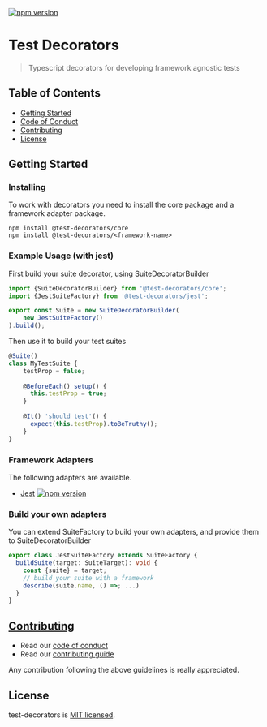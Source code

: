 <p>
  <a href="https://badge.fury.io/js/%40test-decorators%2Fcore"><img src="https://badge.fury.io/js/%40test-decorators%2Fcore.svg" alt="npm version"></a>
</p>

# Test Decorators
> Typescript decorators for developing framework agnostic tests

## Table of Contents

- [Getting Started](#getting-started)
- [Code of Conduct](#code-of-conduct)
- [Contributing](#contributing)
- [License](#license)

## Getting Started

### Installing

To work with decorators you need to install the core package and a framework adapter package.
```
npm install @test-decorators/core
npm install @test-decorators/<framework-name>
```

### Example Usage (with jest)

First build your suite decorator, using SuiteDecoratorBuilder
```typescript
import {SuiteDecoratorBuilder} from '@test-decorators/core';
import {JestSuiteFactory} from '@test-decorators/jest';

export const Suite = new SuiteDecoratorBuilder(
    new JestSuiteFactory()
).build();
```

Then use it to build your test suites
```typescript
@Suite()
class MyTestSuite {
    testProp = false;
    
    @BeforeEach() setup() {
      this.testProp = true;
    }
   
    @It() 'should test'() {
      expect(this.testProp).toBeTruthy();
    }
}
```

### Framework Adapters

The following adapters are available.
- [Jest](packages/jest/README.md) <a href="https://badge.fury.io/js/%40test-decorators%2Fjest"><img src="https://badge.fury.io/js/%40test-decorators%2Fjest.svg" alt="npm version"></a>

### Build your own adapters
You can extend SuiteFactory to build your own adapters, and provide them to SuiteDecoratorBuilder
```typescript
export class JestSuiteFactory extends SuiteFactory {
  buildSuite(target: SuiteTarget): void {
    const {suite} = target;
    // build your suite with a framework
    describe(suite.name, () =>; ...)
  }
}

```

## [Contributing](CONTRIBUTING.md)

- Read our [code of conduct](CODE_OF_CONDUCT.md)
- Read our [contributing guide](CONTRIBUTING.md)

Any contribution following the above guidelines is really appreciated.

## License

test-decorators is [MIT licensed](LICENSE).
